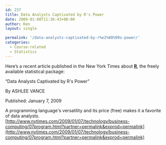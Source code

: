 ```yaml
---
id: 237
title: Data Analysts Captivated by R's Power
date: 2009-01-08T11:36:43+00:00
author: Ken
layout: single

permalink: '/data-analysts-captivated-by-r%e2%80%99s-power/'
categories:
  - Course-related
  - Statistics
---
```

Here&#8217;s a recent article published in the New York Times about [**R**](http://www.r-project.org), the freely available statistical package:


  &#8220;Data Analysts Captivated by R's Power&#8221;



  By ASHLEE VANCE



  Published: January 7, 2009



  A programming language's versatility and its price (free) makes it a favorite of data analysts.
 [http://www.nytimes.com/2009/01/07/technology/business-computing/07program.html?partner=permalink&exprod=permalink](http://www.nytimes.com/2009/01/07/technology/business-computing/07program.html?partner=permalink&exprod=permalink)


